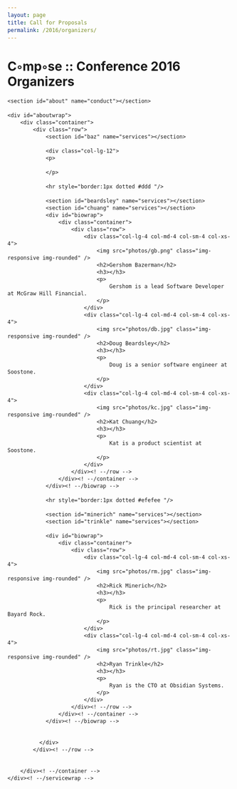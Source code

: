 ```yaml
---
layout: page
title: Call for Proposals
permalink: /2016/organizers/
---
```


# C◦mp◦se :: Conference 2016 Organizers

    <section id="about" name="conduct"></section>

    <div id="aboutwrap">
        <div class="container">
            <div class="row">
                <section id="baz" name="services"></section>
                
                <div class="col-lg-12">
                <p>

                </p>

                <hr style="border:1px dotted #ddd "/>

                <section id="beardsley" name="services"></section>
                <section id="chuang" name="services"></section>
                <div id="biowrap">
                    <div class="container">
                        <div class="row">
                            <div class="col-lg-4 col-md-4 col-sm-4 col-xs-4">
                                <img src="photos/gb.png" class="img-responsive img-rounded" />
                                <h2>Gershom Bazerman</h2>
                                <h3></h3>
                                <p> 
                                    Gershom is a lead Software Developer at McGraw Hill Financial. 
                                </p>
                            </div>
                            <div class="col-lg-4 col-md-4 col-sm-4 col-xs-4">
                                <img src="photos/db.jpg" class="img-responsive img-rounded" />
                                <h2>Doug Beardsley</h2>
                                <h3></h3>
                                <p> 
                                    Doug is a senior software engineer at Soostone. 
                                </p>
                            </div>
                            <div class="col-lg-4 col-md-4 col-sm-4 col-xs-4">
                                <img src="photos/kc.jpg" class="img-responsive img-rounded" />
                                <h2>Kat Chuang</h2>
                                <h3></h3>
                                <p> 
                                    Kat is a product scientist at Soostone.
                                </p>
                            </div>
                        </div><! --/row --> 
                    </div><! --/container -->
                </div><! --/biowrap -->

                <hr style="border:1px dotted #efefee "/>

                <section id="minerich" name="services"></section>
                <section id="trinkle" name="services"></section>

                <div id="biowrap">
                    <div class="container">
                        <div class="row">
                            <div class="col-lg-4 col-md-4 col-sm-4 col-xs-4">
                                <img src="photos/rm.jpg" class="img-responsive img-rounded" />
                                <h2>Rick Minerich</h2>
                                <h3></h3>
                                <p> 
                                    Rick is the principal researcher at Bayard Rock.
                                </p>
                            </div>
                            <div class="col-lg-4 col-md-4 col-sm-4 col-xs-4">
                                <img src="photos/rt.jpg" class="img-responsive img-rounded" />
                                <h2>Ryan Trinkle</h2>
                                <h3></h3>
                                <p> 
                                    Ryan is the CTO at Obsidian Systems.
                                </p>
                            </div>
                        </div><! --/row --> 
                    </div><! --/container -->
                </div><! --/biowrap -->


              </div>
            </div><! --/row -->


        </div><! --/container -->
    </div><! --/servicewrap -->

